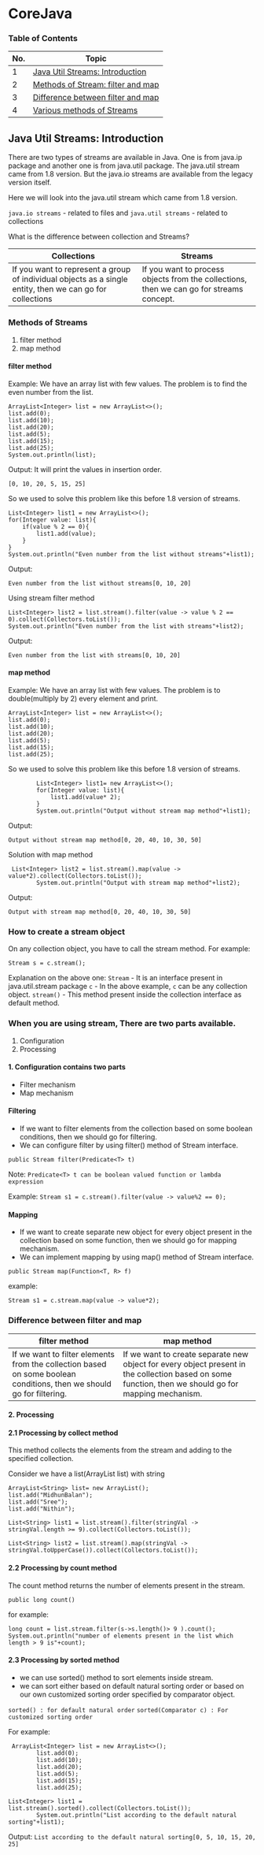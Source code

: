 # CoreJava


### Table of Contents

| No. | Topic  |
| --- | -------------------- |
| 1   | [Java Util Streams: Introduction]() |
| 2   | [Methods of Stream: filter and map]() |
| 3   | [Difference between filter and map]()|
| 4   | [Various methods of Streams]() |

## Java Util Streams: Introduction

There are two types of streams are available in Java. One is from java.ip package and another one is from java.util package. The java.util stream came from 1.8 version. But the java.io streams are available from the legacy version itself. 

Here we will look into the java.util stream which came from 1.8 version. 

`java.io streams` - related to files and 
`java.util streams` - related to collections

What is the difference between collection and Streams?

| Collections | Streams  |
| --- | -------------------- |
| If you want to represent a group of individual objects as a single entity,  then we can go for collections| If you want to process objects from the collections, then we can go for streams concept. |

### Methods of Streams

1. filter method
2. map method

#### filter method
Example: 
We have an array list with few values. The problem is to find the even number from the list. 

```  
ArrayList<Integer> list = new ArrayList<>();
list.add(0);
list.add(10);
list.add(20);
list.add(5);
list.add(15);
list.add(25);
System.out.println(list); 
```

Output: 
It will print the values in insertion order. 
```
[0, 10, 20, 5, 15, 25] 
```

So we used to solve this problem like this before 1.8 version of streams. 

```
List<Integer> list1 = new ArrayList<>();
for(Integer value: list){
    if(value % 2 == 0){
        list1.add(value);
    }
}
System.out.println("Even number from the list without streams"+list1);
```

Output:
```
Even number from the list without streams[0, 10, 20]
```

Using stream filter method

```
List<Integer> list2 = list.stream().filter(value -> value % 2 == 0).collect(Collectors.toList());
System.out.println("Even number from the list with streams"+list2);
```
Output:
```
Even number from the list with streams[0, 10, 20]
```

#### map method

Example:
We have an array list with few values. The problem is to double(multiply by 2) every element and print.

```  
ArrayList<Integer> list = new ArrayList<>();
list.add(0);
list.add(10);
list.add(20);
list.add(5);
list.add(15);
list.add(25);
```

So we used to solve this problem like this before 1.8 version of streams. 

```
        List<Integer> list1= new ArrayList<>();
        for(Integer value: list){
            list1.add(value* 2);
        }
        System.out.println("Output without stream map method"+list1);
```
Output:

```
Output without stream map method[0, 20, 40, 10, 30, 50]
```

Solution with map method

```
 List<Integer> list2 = list.stream().map(value -> value*2).collect(Collectors.toList());
        System.out.println("Output with stream map method"+list2);
```
Output:
```
Output with stream map method[0, 20, 40, 10, 30, 50]
```

### How to create a stream object

On any collection object, you have to call the stream method. For example:

```
Stream s = c.stream();
```

Explanation on the above one:
`Stream` - It is an interface present in java.util.stream package
`c` - In the above example, `c` can be any collection object. 
`stream()` - This method present inside the collection interface as default method.

### When you are using stream, There are two parts available. 

1. Configuration 
2. Processing

#### 1. Configuration contains two parts

- Filter mechanism
- Map mechanism

#### Filtering 

- If we want to filter elements from the collection based on some boolean conditions, then we should go for filtering. 
- We can configure filter by using filter() method of Stream interface. 

```
public Stream filter(Predicate<T> t)
```
Note: `Predicate<T> t can be boolean valued function or lambda expression`

Example: `Stream s1 = c.stream().filter(value -> value%2 == 0);`

#### Mapping

- If we want to create separate new object for every object present in the collection based on some function, then we should go for mapping mechanism.
- We can implement mapping by using map() method of Stream interface.

```
public Stream map(Function<T, R> f)
```

example:
```
Stream s1 = c.stream.map(value -> value*2);
```

### Difference between filter and map

| filter method| map method |
|-------| ----|
|If we want to filter elements from the collection based on some boolean conditions, then we should go for filtering.| If we want to create separate new object for every object present in the collection based on some function, then we should go for mapping mechanism.|


#### 2. Processing 

#### 2.1 Processing by collect method

This method collects the elements from the stream and adding to the specified collection. 

Consider we have a list(ArrayList<String> list) with string 
```
ArrayList<String> list= new ArrayList();
list.add("MidhunBalan");
list.add("Sree");
list.add("Nithin");

List<String> list1 = list.stream().filter(stringVal -> stringVal.length >= 9).collect(Collectors.toList());

```

```
List<String> list2 = list.stream().map(stringVal -> stringVal.toUpperCase()).collect(Collectors.toList());
```

#### 2.2 Processing by count method

The count method returns the number of elements present in the stream. 
```
public long count()
```

for example:
```
long count = list.stream.filter(s->s.length()> 9 ).count();
System.out.println("number of elements present in the list which length > 9 is"+count);
```

#### 2.3 Processing by sorted method

- we can use sorted() method to sort elements inside stream. 
- we can sort either based on default natural sorting order or based on our own customized sorting order specified by comparator object.

`sorted() : for default natural order`
`sorted(Comparator c) : For customized sorting order`


For example:

```
 ArrayList<Integer> list = new ArrayList<>();
        list.add(0);
        list.add(10);
        list.add(20);
        list.add(5);
        list.add(15);
        list.add(25);

List<Integer> list1 = list.stream().sorted().collect(Collectors.toList());
        System.out.println("List according to the default natural sorting"+list1);
```

Output:
`List according to the default natural sorting[0, 5, 10, 15, 20, 25]`
